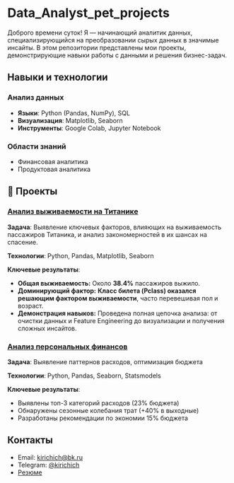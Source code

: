 # Data_Analyst_pet_projects
Доброго времени суток! Я — начинающий аналитик данных, специализирующийся на преобразовании сырых данных в значимые инсайты. В этом репозитории представлены мои проекты, демонстрирующие навыки работы с данными и решения бизнес-задач.

## Навыки и технологии
### **Анализ данных**
- **Языки**: Python (Pandas, NumPy), SQL
- **Визуализация**: Matplotlib, Seaborn
- **Инструменты**: Google Colab, Jupyter Notebook

### **Области знаний**
- Финансовая аналитика
- Продуктовая аналитика

## 📂 Проекты

### [Анализ выживаемости на Титанике](https://github.com/kirichich1/-Data_Analyst_pet_projects/tree/main/titanic_project)

**Задача**: Выявление ключевых факторов, влияющих на выживаемость пассажиров Титаника, и анализ закономерностей в их шансах на спасение.

**Технологии**: Python, Pandas, Matplotlib, Seaborn

**Ключевые результаты**:
*   **Общая выживаемость:** Около **38.4%** пассажиров выжило.
*   **Доминирующий фактор:** **Класс билета (Pclass) оказался решающим фактором выживаемости**, часто перевешивая пол и возраст.
*   **Демонстрация навыков:** Проведена полная цепочка анализа: от очистки данных и Feature Engineering до визуализации и получения сложных инсайтов.

### [Анализ персональных финансов](https://github.com/kirichich1/-Data_Analyst_pet_projects/tree/main/personal_finance_analysis)

**Задача**: Выявление паттернов расходов, оптимизация бюджета  

**Технологии**: Python, Pandas, Seaborn, Statsmodels  

**Ключевые результаты**:
- Выявлены топ-3 категорий расходов (23% бюджета)
- Обнаружены сезонные колебания трат (+40% в выходные)
- Разработаны рекомендации по экономии 15% бюджета

## Контакты
- Email: kirichich@bk.ru
- Telegram: [@kirichich](https://t.me/kirichich)
- [Резюме](https://hh.ru/resume/9bffa76aff0ddaa9270039ed1f53714742447a)
